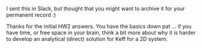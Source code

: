 I sent this in Slack, but thought that you might want to archive it for your permanent record :)  

Thanks for the initial HW2 answers.  You have the basics down pat ... if you have time, or free space in your brain, think a bit more about why it is harder to develop an analytical (direct) solution for Keff for a 2D system.
